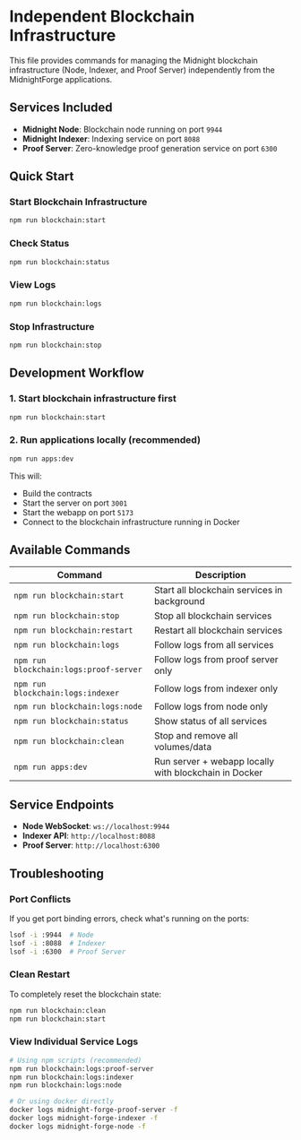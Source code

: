 # Independent Blockchain Infrastructure

This file provides commands for managing the Midnight blockchain infrastructure (Node, Indexer, and Proof Server) independently from the MidnightForge applications.

## Services Included

- **Midnight Node**: Blockchain node running on port `9944`
- **Midnight Indexer**: Indexing service on port `8088`
- **Proof Server**: Zero-knowledge proof generation service on port `6300`

## Quick Start

### Start Blockchain Infrastructure
```bash
npm run blockchain:start
```

### Check Status
```bash
npm run blockchain:status
```

### View Logs
```bash
npm run blockchain:logs
```

### Stop Infrastructure
```bash
npm run blockchain:stop
```

## Development Workflow

### 1. Start blockchain infrastructure first
```bash
npm run blockchain:start
```

### 2. Run applications locally (recommended)
```bash
npm run apps:dev
```

This will:
- Build the contracts
- Start the server on port `3001`
- Start the webapp on port `5173`
- Connect to the blockchain infrastructure running in Docker

## Available Commands

| Command | Description |
|---------|-------------|
| `npm run blockchain:start` | Start all blockchain services in background |
| `npm run blockchain:stop` | Stop all blockchain services |
| `npm run blockchain:restart` | Restart all blockchain services |
| `npm run blockchain:logs` | Follow logs from all services |
| `npm run blockchain:logs:proof-server` | Follow logs from proof server only |
| `npm run blockchain:logs:indexer` | Follow logs from indexer only |
| `npm run blockchain:logs:node` | Follow logs from node only |
| `npm run blockchain:status` | Show status of all services |
| `npm run blockchain:clean` | Stop and remove all volumes/data |
| `npm run apps:dev` | Run server + webapp locally with blockchain in Docker |

## Service Endpoints

- **Node WebSocket**: `ws://localhost:9944`
- **Indexer API**: `http://localhost:8088`
- **Proof Server**: `http://localhost:6300`

## Troubleshooting

### Port Conflicts
If you get port binding errors, check what's running on the ports:
```bash
lsof -i :9944  # Node
lsof -i :8088  # Indexer
lsof -i :6300  # Proof Server
```

### Clean Restart
To completely reset the blockchain state:
```bash
npm run blockchain:clean
npm run blockchain:start
```

### View Individual Service Logs
```bash
# Using npm scripts (recommended)
npm run blockchain:logs:proof-server
npm run blockchain:logs:indexer  
npm run blockchain:logs:node

# Or using docker directly
docker logs midnight-forge-proof-server -f
docker logs midnight-forge-indexer -f
docker logs midnight-forge-node -f
``` 